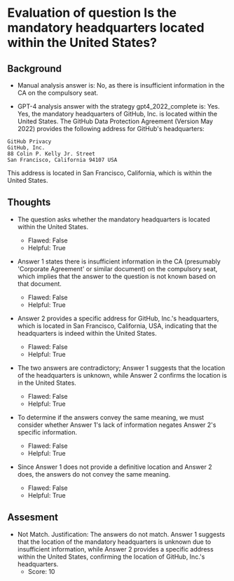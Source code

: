 # Evaluation of question Is the mandatory headquarters located within the United States?
## Background
- Manual analysis answer is: No, as there is insufficient information in the CA on the compulsory seat.

- GPT-4 analysis answer with the strategy gpt4_2022_complete is: Yes. Yes, the mandatory headquarters of GitHub, Inc. is located within the United States. The GitHub Data Protection Agreement (Version May 2022) provides the following address for GitHub's headquarters:
```
GitHub Privacy
GitHub, Inc.
88 Colin P. Kelly Jr. Street
San Francisco, California 94107 USA
```
This address is located in San Francisco, California, which is within the United States.
## Thoughts
- The question asks whether the mandatory headquarters is located within the United States.
  - Flawed: False
  - Helpful: True

- Answer 1 states there is insufficient information in the CA (presumably 'Corporate Agreement' or similar document) on the compulsory seat, which implies that the answer to the question is not known based on that document.
  - Flawed: False
  - Helpful: True

- Answer 2 provides a specific address for GitHub, Inc.'s headquarters, which is located in San Francisco, California, USA, indicating that the headquarters is indeed within the United States.
  - Flawed: False
  - Helpful: True

- The two answers are contradictory; Answer 1 suggests that the location of the headquarters is unknown, while Answer 2 confirms the location is in the United States.
  - Flawed: False
  - Helpful: True

- To determine if the answers convey the same meaning, we must consider whether Answer 1's lack of information negates Answer 2's specific information.
  - Flawed: False
  - Helpful: True

- Since Answer 1 does not provide a definitive location and Answer 2 does, the answers do not convey the same meaning.
  - Flawed: False
  - Helpful: True

## Assesment
- Not Match. Justification: The answers do not match. Answer 1 suggests that the location of the mandatory headquarters is unknown due to insufficient information, while Answer 2 provides a specific address within the United States, confirming the location of GitHub, Inc.'s headquarters.
  - Score: 10


